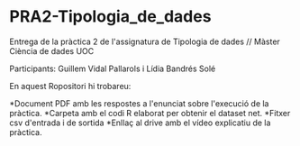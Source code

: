 # PRA2-Tipologia_de_dades
Entrega de la pràctica 2 de l'assignatura de Tipologia de dades // Màster Ciència de dades UOC

Participants: Guillem Vidal Pallarols i Lídia Bandrés Solé

En aquest Ropositori hi trobareu:

*Document PDF amb les respostes a l'enunciat sobre l'execució de la pràctica.
*Carpeta amb el codi R elaborat per obtenir el dataset net.
*Fitxer csv d'entrada i de sortida
*Enllaç al drive amb el vídeo explicatiu de la pràctica.
